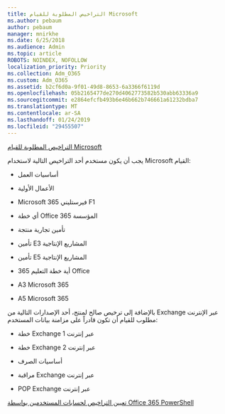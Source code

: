 ```yaml
---
title: التراخيص المطلوبة للقيام Microsoft
ms.author: pebaum
author: pebaum
manager: mnirkhe
ms.date: 6/25/2018
ms.audience: Admin
ms.topic: article
ROBOTS: NOINDEX, NOFOLLOW
localization_priority: Priority
ms.collection: Adm_O365
ms.custom: Adm_O365
ms.assetid: b2cf6d0a-9f01-49d8-8653-6a3366f6119d
ms.openlocfilehash: 05b2165477de270d4062773582b530abb63336a9
ms.sourcegitcommit: e2864efcfb493b6e46b662b746661a61232bdba7
ms.translationtype: MT
ms.contentlocale: ar-SA
ms.lasthandoff: 01/24/2019
ms.locfileid: "29455507"
---
```

[التراخيص المطلوبة للقيام Microsoft](https://support.office.com/article/381e9d1b-c500-49b5-973e-890fd86528d7.aspx)
  
يجب أن يكون مستخدم أحد التراخيص التالية لاستخدام Microsoft القيام:
  
- أساسيات العمل
    
- الأعمال الأولية
    
- Microsoft 365 فيرستليني F1
    
- أي خطة Office 365 المؤسسة
    
- تأمين تجارية منتجة
    
- تأمين E3 المشاريع الإنتاجية
    
- تأمين E5 المشاريع الإنتاجية
    
- أية خطة التعليم 365 Office
    
- A3 Microsoft 365
    
- A5 Microsoft 365
    
بالإضافة إلى ترخيص صالح لمنتج، أحد الإصدارات التالية من Exchange عبر الإنترنت مطلوب للقيام أن تكون قادراً على مزامنة بيانات المستخدم: 
  
- خطة Exchange عبر إنترنت 1
    
- خطة Exchange عبر إنترنت 2
    
- أساسيات الصرف
    
- مراقبة Exchange عبر إنترنت
    
- POP Exchange عبر إنترنت
    
[تعيين التراخيص لحسابات المستخدمين بواسطة Office 365 PowerShell](https://docs.microsoft.com/en-us/office365/enterprise/powershell/assign-licenses-to-user-accounts-with-office-365-powershell )
  

